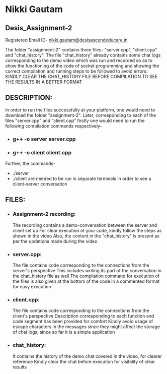 # Nikki Gautam
## Desis_Assignment-2

Registered Email ID- nikki.gautam@desisascendeducare.in

The folder "assignment-2" contains three files- "server.cpp", "client.cpp" and "chat_history".
The file "chat_history" already contains some chat logs corresponding to the demo video which was run and recorded so as to show the functioning of the code of socket programming and showing the correct compilation and running steps to be followed to avoid errors. 
KINDLY CLEAR THE CHAT_HISTORY FILE BEFORE COMPILATION TO SEE THE RESULTS IN A BETTER FORMAT

## DESCRIPTION:

In order to run the files successfully at your platform, one would need to download the folder "assignment-2".
Later, corresponding to each of the files "server.cpp" and "client.cpp" firstly one would need to run the following compilation commands respectively-
- ### g++ -o server server.cpp
- ### g++ -o client client.cpp
Further, the commands-
- ./server
- ./client
are needed to be run in separate terminals in order to see a client-server conversation

## FILES:

- ### Assignment-2 recording:
  The recording contains a demo-conversation between the server and client set up
  For clear execution of your code, kindly follow the steps as shown in the video
  Also, the content in the "chat_history" is present as per the updations made during the video
  
- ### server.cpp:
  The file contains code corresponding to the connections from the server's perspective
  This includes writing its part of the conversation in the chat_history file as well
  The compilation command for execution of the files is also given at the bottom of the code in a commented format for easy execution

- ### client.cpp:
  The file contains code corresponding to the connections from the client's perspective
  Description corresponding to each function and code segment has been provided for comfort
  Kindly avoid usage of escape characters in the messages since they might affect the storage of chat logs, since so far it is a simple application

- ### chat_history:
  It contains the history of the demo chat covered in the video, for clearer reference
  Kindly clear the chat before execution for visibility of clear results
